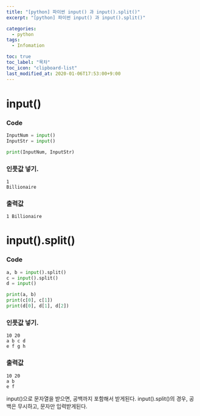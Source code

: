 ```yaml
---
title: "[python] 파이썬 input() 과 input().split()"
excerpt: "[python] 파이썬 input() 과 input().split()"

categories:
  - python
tags:
  - Infomation

toc: true
toc_label: "목차"
toc_icon: "clipboard-list"
last_modified_at: 2020-01-06T17:53:00+9:00
---
```


# input()

### Code
```python
InputNum = input()
InputStr = input()

print(InputNum, InputStr)
```

### 인풋값 넣기.
```
1
Billionaire
```

### 출력값
```
1 Billionaire
```

# input().split()

### Code
```python
a, b = input().split()
c = input().split()
d = input()

print(a, b)
print(c[0], c[1])
print(d[0], d[1], d[2])
```

### 인풋값 넣기.
```
10 20
a b c d
e f g h
```

### 출력값
```
10 20
a b
e f
```
input()으로 문자열을 받으면, 공백까지 포함해서 받게된다.
input().split()의 경우, 공백은 무시하고, 문자만 입력받게된다.
